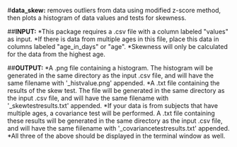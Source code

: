 #**data_skew:** removes outliers from data using modified z-score method, then plots a histogram of data values and tests for skewness.

##**INPUT:**
*This package requires a .csv file with a column labeled "values" as input.
*If there is data from multiple ages in this file, place this data in columns labeled "age_in_days" or "age".
*Skewness will only be calculated for the data from the highest age.

##**OUTPUT:**
*A .png file containing a histogram. The histogram will be generated in the same directory as the input .csv file, and will have the same filename with '_histvalue.png' appended.
*A .txt file containing the results of the skew test. The file will be generated in the same directory as the input .csv file, and will have the same filename with '_skewtestresults.txt' appended.
*If your data is from subjects that have multiple ages, a covariance test will be performed. A .txt file containing these results will be generated in the same directory as the input .csv file, and will have the same fiilename with '_covariancetestresults.txt' appended.
*All three of the above should be displayed in the terminal window as well.
